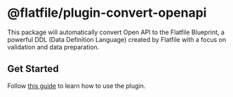 # @flatfile/plugin-convert-openapi

This package will automatically convert Open API to the Flatfile Blueprint, a powerful DDL (Data Definition Language) created by Flatfile with a focus on validation and data preparation.

## Get Started

Follow [this guide](https://flatfile.com/docs/plugins/schemas/convert-openapi) to learn how to use the plugin.